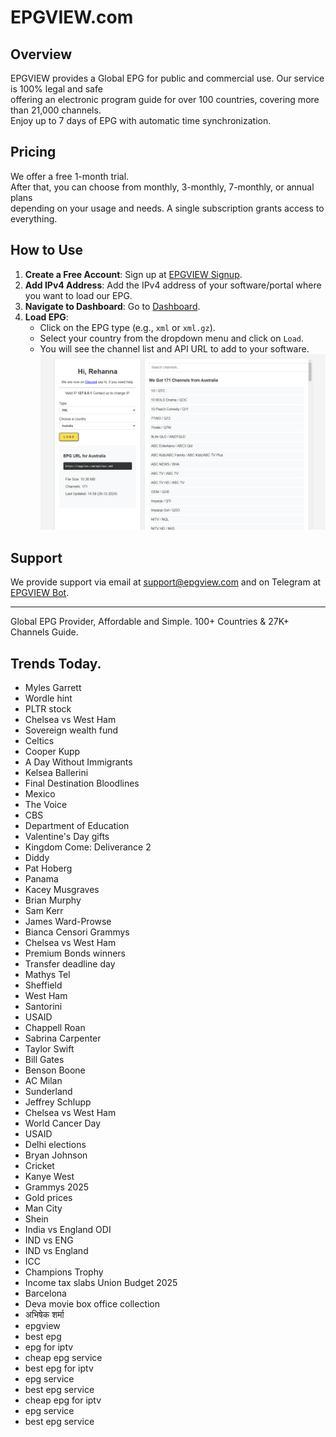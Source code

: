 # EPGVIEW.com



## Overview
EPGVIEW provides a Global EPG for public and commercial use. Our service is 100% legal and safe\
offering an electronic program guide for over 100 countries, covering more than 21,000 channels.\
Enjoy up to 7 days of EPG with automatic time synchronization.

## Pricing
We offer a free 1-month trial. \
After that, you can choose from monthly, 3-monthly, 7-monthly, or annual plans \
depending on your usage and needs. A single subscription grants access to everything.

## How to Use
1. **Create a Free Account**: Sign up at [EPGVIEW Signup](https://epgview.com/signup.php).
2. **Add IPv4 Address**: Add the IPv4 address of your software/portal where you want to load our EPG.
3. **Navigate to Dashboard**: Go to [Dashboard](https://epgview.com/dashboard.php).
4. **Load EPG**:
   - Click on the EPG type (e.g., `xml` or `xml.gz`).
   - Select your country from the dropdown menu and click on `Load`.
   - You will see the channel list and API URL to add to your software.
![EPGVIEW](img/dashboard.png)
## Support
We provide support via email at [support@epgview.com](mailto:support@epgview.com) and on Telegram at [EPGVIEW Bot](https://t.me/epgview_bot).

---

Global EPG Provider, Affordable and Simple. 100+ Countries & 27K+ Channels Guide.

## Trends Today.

- Myles Garrett
- Wordle hint
- PLTR stock
- Chelsea vs West Ham
- Sovereign wealth fund
- Celtics
- Cooper Kupp
- A Day Without Immigrants
- Kelsea Ballerini
- Final Destination Bloodlines
- Mexico
- The Voice
- CBS
- Department of Education
- Valentine's Day gifts
- Kingdom Come: Deliverance 2
- Diddy
- Pat Hoberg
- Panama
- Kacey Musgraves
- Brian Murphy
- Sam Kerr
- James Ward-Prowse
- Bianca Censori Grammys
- Chelsea vs West Ham
- Premium Bonds winners
- Transfer deadline day
- Mathys Tel
- Sheffield
- West Ham
- Santorini
- USAID
- Chappell Roan
- Sabrina Carpenter
- Taylor Swift
- Bill Gates
- Benson Boone
- AC Milan
- Sunderland
- Jeffrey Schlupp
- Chelsea vs West Ham
- World Cancer Day
- USAID
- Delhi elections
- Bryan Johnson
- Cricket
- Kanye West
- Grammys 2025
- Gold prices
- Man City
- Shein
- India vs England ODI
- IND vs ENG
- IND vs England
- ICC
- Champions Trophy
- Income tax slabs Union Budget 2025
- Barcelona
- Deva movie box office collection
- अभिषेक शर्मा
- epgview
- best epg
- epg for iptv
- cheap epg service
- best epg for iptv
- epg service
- best epg service
- cheap epg for iptv
- epg service
- best epg service
